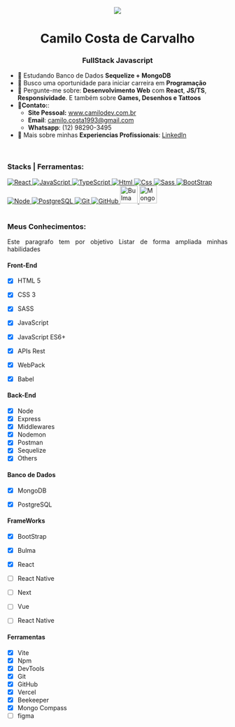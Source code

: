 <p align="center">
 <a href=" ">
  <img src="https://github.com/CamiloCCarvalho/developer/blob/main/img/octocatpersonal.png">
 </a>
</p>

<h1 align="center">Camilo Costa de Carvalho</h1>
<h3 align="center"> FullStack Javascript </h3>

- :seedling:	Estudando Banco de Dados **Sequelize + MongoDB**
- :handshake: Busco uma oportunidade para iniciar carreira em **Programação**
- :speech_balloon: Pergunte-me sobre: **Desenvolvimento Web** com **React**, **JS/TS**, **Responsividade**. E também sobre **Games, Desenhos e Tattoos**
- :email:**Contato:**:
  - **Site Pessoal:** www.camilodev.com.br
  - **Email**: camilo.costa1993@gmail.com
  - **Whatsapp**: (12) 98290-3495
- :page_facing_up:	Mais sobre minhas **Experiencias Profissionais**: <a href="https://www.linkedin.com/in/camilocostac/">LinkedIn</a>
</br>

### Stacks | Ferramentas:

<a href="https://reactjs.org/">
 <img alt="React" src="https://user-images.githubusercontent.com/106208340/199318462-58be3b04-8c48-488f-b8c3-384afc04bfdc.png"> 
</a>
<a href="https://www.javascript.com/">
 <img alt="JavaScript" widht="48px" heigth="48px" src="https://img.icons8.com/color/48/000000/javascript--v1.png"> 
</a>
<a href="https://www.typescriptlang.org/">
 <img alt="TypeScript" src="https://img.icons8.com/fluency/48/null/typescript--v1.png"/>
</a>
<a href="https://www.w3schools.com/html/">
 <img alt="Html" src="https://img.icons8.com/fluency/48/000000/html-5.png"> 
</a>
<a href="https://www.w3schools.com/css/">
 <img alt="Css" widht="48px" heigth="48px" src="https://img.icons8.com/fluency/48/000000/css3.png"> 
</a>
<a href="https://sass-lang.com/">
 <img alt="Sass" widht="48px" heigth="48px" src="https://img.icons8.com/color/48/000000/sass.png"> 
</a>
<a href="https://getbootstrap.com/">
 <img alt="BootStrap" widht="48px" heigth="48px" src="https://img.icons8.com/color/48/000000/bootstrap.png"> 
</a>
<a href="https://nodejs.org/pt-br/">
 <img alt="Node" widht="48px" heigth="48px" src="https://img.icons8.com/fluency/48/000000/node-js.png"> 
</a>
<a href="https://www.postgresql.org/">
 <img alt="PostgreSQL" src="https://img.icons8.com/color/48/null/postgreesql.png"> 
</a>
<a href="https://git-scm.com/">
 <img alt="Git" src="https://img.icons8.com/color/48/000000/git.png"> 
</a>
<a href="https://github.com/">
 <img alt="GitHub" src="https://img.icons8.com/color/48/000000/github--v1.png"> 
</a>
<a href="https://bulma.io/">
 <img alt="Bulma" height="40" src="https://github.com/CamiloCCarvalho/my-landing-page/blob/master/public/bulma-icon.png"> 
</a>
<a href="https://www.mongodb.com/">
<img alt="MongoDB" height="40" src="https://img.icons8.com/external-tal-revivo-shadow-tal-revivo/48/null/external-mongodb-a-cross-platform-document-oriented-database-program-logo-shadow-tal-revivo.png"/>
</a>



 
 
</br>
</br>

<h3>Meus Conhecimentos:</h3>

<p align="justify">Este paragrafo tem por objetivo Listar de forma ampliada minhas habilidades</p>

<h4>Front-End</h4>

- [x] HTML 5
- [x] CSS 3
- [x] SASS
- [x] JavaScript
- [x] JavaScript ES6+
- [x] APIs Rest
- [x] WebPack
- [x] Babel


<h4>Back-End</h4>

- [x] Node
- [x] Express
- [x] Middlewares
- [x] Nodemon
- [x] Postman
- [x] Sequelize
- [x] Others

<h4>Banco de Dados</h4>

- [x] MongoDB
- [x] PostgreSQL


<h4>FrameWorks</h4>

- [x] BootStrap
- [x] Bulma
- [x] React
- [ ] React Native
- [ ] Next
- [ ] Vue
- [ ] React Native


<h4>Ferramentas</h4>

- [x] Vite
- [x] Npm
- [x] DevTools
- [x] Git
- [x] GitHub
- [x] Vercel
- [x] Beekeeper
- [x] Mongo Compass
- [ ] figma

<!---
CamiloCCarvalho/CamiloCCarvalho is a ✨ special ✨ repository because its `README.md` (this file) appears on your GitHub profile.
You can click the Preview link to take a look at your changes.
--->
